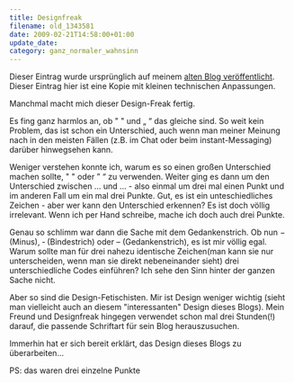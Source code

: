 ```yaml
---
title: Designfreak
filename: old_1343581
date: 2009-02-21T14:58:00+01:00
update_date:
category: ganz_normaler_wahnsinn
---
```

Dieser Eintrag wurde ursprünglich auf meinem [alten Blog veröffentlicht](https://stu.blogger.de/stories/1343581/). Dieser Eintrag hier ist eine Kopie mit kleinen technischen Anpassungen.

Manchmal macht mich dieser Design-Freak fertig.

Es fing ganz harmlos an, ob " " und &bdquo; &ldquo; das gleiche sind. So weit kein Problem, das ist schon ein Unterschied, auch wenn man meiner Meinung nach in den meisten Fällen (z.B. im Chat oder beim instant-Messaging) darüber hinwegsehen kann.

Weniger verstehen konnte ich, warum es so einen großen Unterschied machen sollte, " " oder &rdquo; &ldquo; zu verwenden. Weiter ging es dann um den Unterschied zwischen ... und &#8230; - also einmal um drei mal einen Punkt und im anderen Fall um ein mal drei Punkte. Gut, es ist ein unteschiedliches Zeichen - aber wer kann den Unterschied erkennen? Es ist doch völlig irrelevant. Wenn ich per Hand schreibe, mache ich doch auch drei Punkte.

Genau so schlimm war dann die Sache mit dem Gedankenstrich. Ob nun &#8722; (Minus), &#8208; (Bindestrich) oder &ndash; (Gedankenstrich), es ist mir völlig egal. Warum sollte man für drei nahezu identische Zeichen(man kann sie nur unterscheiden, wenn man sie direkt nebeneinander sieht) drei unterschiedliche Codes einführen? Ich sehe den Sinn hinter der ganzen Sache nicht.

Aber so sind die Design-Fetischisten. Mir ist Design weniger wichtig (sieht man vielleicht auch an diesem "interessanten" Design dieses Blogs). Mein Freund und Designfreak hingegen verwendet schon mal drei Stunden(!) darauf, die passende Schriftart für sein Blog herauszusuchen.

Immerhin hat er sich bereit erklärt, das Design dieses Blogs zu überarbeiten...

PS: das waren drei einzelne Punkte
